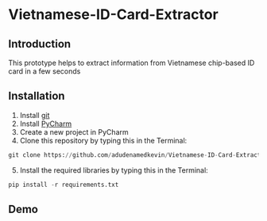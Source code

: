 # Vietnamese-ID-Card-Extractor

## Introduction

This prototype helps to extract information from Vietnamese chip-based ID card in a few seconds

## Installation
1. Install [git](https://git-scm.com/)
2. Install [PyCharm](https://www.jetbrains.com/pycharm/)
3. Create a new project in PyCharm
4. Clone this repository by typing this in the Terminal:

```python
git clone https://github.com/adudenamedkevin/Vietnamese-ID-Card-Extractor.git
```

5. Install the required libraries by typing this in the Terminal:

```python
pip install -r requirements.txt
```

## Demo
